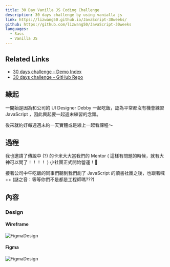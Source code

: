 ```yaml
---
title: 30 Day Vanilla JS Coding Challenge
description: 30 days challenge by using vanialla js
link: https://lizwang50.github.io/JavaScript-30weeks/
github: https://github.com/lizwang50/JavaScript-30weeks
languages:
  - Sass
  - Vanilla JS
---
```


## Related Links

- [30 days challenge - Demo Index](https://lizwang50.github.io/JavaScript-30weeks/)
- [30 days challenge - GitHub Repo](https://github.com/lizwang50/JavaScript-30weeks)

## 緣起

一開始是因為和公司的 UI Designer Debby 一起吃飯，認為平常都沒有機會練習 JavaScript ，因此興起要一起週末練習的念頭。

後來就約好每週週末約一天實體或是線上一起看課程～

## 過程

我也邀請了傳說中 (?) 的卡米大大當我們的 Mentor ( 這樣有問題的時候，就有大神可以問了！！！！ )
小社團正式開始營運！:tada:

接著公司中午吃飯的同事們聽到我們創了 JavaScript 的讀書社團之後，也跟著喊 ++ (謎之音：等等你們不是都是工程師嗎???)

## 內容

### Design

#### Wireframe

![FigmaDesign](https://lizwang50.github.io/liz-blog-vuepress/images/projects/30dayChallengeWireframe.png)

#### Figma

![FigmaDesign](https://lizwang50.github.io/liz-blog-vuepress/images/projects/30dayChallenge.png)
